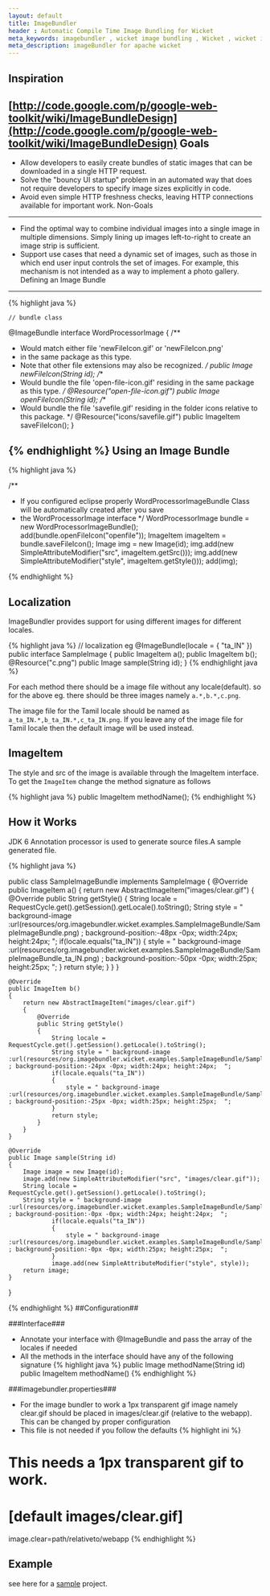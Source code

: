 ```yaml
---
layout: default
title: ImageBundler
header : Automatic Compile Time Image Bundling for Wicket
meta_keywords: imagebundler , wicket image bundling , Wicket , wicket image sprite 
meta_description: imageBundler for apache wicket
---
```


Inspiration
-----------
[http://code.google.com/p/google-web-toolkit/wiki/ImageBundleDesign](http://code.google.com/p/google-web-toolkit/wiki/ImageBundleDesign)
Goals
-----
*	Allow developers to easily create bundles of static images that can be downloaded in a single HTTP request.
*	Solve the "bouncy UI startup" problem in an automated way that does not require developers to specify image sizes explicitly in code.
*	Avoid even simple HTTP freshness checks, leaving HTTP connections available for important work.
Non-Goals
---------
*	Find the optimal way to combine individual images into a single image in multiple dimensions. Simply lining up images left-to-right to create an image strip is sufficient.
*	Support use cases that need a dynamic set of images, such as those in which end user input controls the set of images. For example, this mechanism is not intended as a way to implement a photo gallery.
Defining an Image Bundle
------------------------
{% highlight java %}

	// bundle class
@ImageBundle
interface WordProcessorImage {
  /**
   * Would match either file 'newFileIcon.gif' or 'newFileIcon.png'
   * in the same package as this type.
   * Note that other file extensions may also be recognized.
   */
  public Image newFileIcon(String id);
  /**
   * Would bundle the file 'open-file-icon.gif' residing in the same package as this type.
   */
  @Resource("open-file-icon.gif")
  public Image openFileIcon(String id);
  /**
   * Would bundle the file 'savefile.gif' residing in the folder icons relative to this package.
   */
  @Resource("icons/savefile.gif")
  public ImageItem saveFileIcon();
}

{% endhighlight %}
Using an Image Bundle
---------------------
{% highlight java %}

  /**
   *  If you configured eclipse properly WordProcessorImageBundle Class will be automatically created after you save
   *  the  WordProcessorImage interface
   */
  WordProcessorImage bundle = new WordProcessorImageBundle();
  add(bundle.openFileIcon("openfile"));
  ImageItem imageItem = bundle.saveFileIcon();
  Image img = new Image(id);
  img.add(new SimpleAttributeModifier("src", imageItem.getSrc()));
  img.add(new SimpleAttributeModifier("style", imageItem.getStyle()));
  add(img);

{% endhighlight %}

Localization
------------
ImageBundler provides support for using different images for different locales.

{% highlight java %}
  // localization eg
  @ImageBundle(locale = { "ta_IN" })
  public interface SampleImage
  {
	public ImageItem a();
	public ImageItem b();
	@Resource("c.png")
	public Image sample(String id);
  }
{% endhighlight java %}

For each method there should be a image file without any locale(default). so for
the above eg. there should be three images namely `a.*,b.*,c.png`.

The image file for the Tamil locale should be named as `a_ta_IN.*,b_ta_IN.*,c_ta_IN.png`.
If you leave any of the image file for Tamil locale then the default image will be used instead.

ImageItem
---------
The style and src of the image is available through the ImageItem interface. To get 
the `ImageItem` change the method signature as follows

{% highlight java %}
public ImageItem methodName();
{% endhighlight %}

How it Works
------------
JDK 6 Annotation processor is used to generate source files.A  sample generated file.

{% highlight java %}

public class SampleImageBundle implements SampleImage
{
	@Override
	public ImageItem a()
	{
		return new AbstractImageItem("images/clear.gif")
		{
			@Override
			public String getStyle()
			{
				String locale = RequestCycle.get().getSession().getLocale().toString();
				String style = " background-image :url(resources/org.imagebundler.wicket.examples.SampleImageBundle/SampleImageBundle.png) ; background-position:-48px -0px; width:24px; height:24px;  ";
				if(locale.equals("ta_IN"))
				{
					style = " background-image :url(resources/org.imagebundler.wicket.examples.SampleImageBundle/SampleImageBundle_ta_IN.png) ; background-position:-50px -0px; width:25px; height:25px;  ";
				}
				return style;
			}
		}
	}
	
	@Override
	public ImageItem b()
	{
		return new AbstractImageItem("images/clear.gif")
		{
			@Override
			public String getStyle()
			{
				String locale = RequestCycle.get().getSession().getLocale().toString();
				String style = " background-image :url(resources/org.imagebundler.wicket.examples.SampleImageBundle/SampleImageBundle.png) ; background-position:-24px -0px; width:24px; height:24px;  ";
				if(locale.equals("ta_IN"))
				{
					style = " background-image :url(resources/org.imagebundler.wicket.examples.SampleImageBundle/SampleImageBundle_ta_IN.png) ; background-position:-25px -0px; width:25px; height:25px;  ";
				}
				return style;
			}
		}
	}
	
	@Override
	public Image sample(String id)
	{
		Image image = new Image(id);
		image.add(new SimpleAttributeModifier("src", "images/clear.gif"));
		String locale = RequestCycle.get().getSession().getLocale().toString();
		String style = " background-image :url(resources/org.imagebundler.wicket.examples.SampleImageBundle/SampleImageBundle.png) ; background-position:-0px -0px; width:24px; height:24px;  ";
				if(locale.equals("ta_IN"))
				{
					style = " background-image :url(resources/org.imagebundler.wicket.examples.SampleImageBundle/SampleImageBundle_ta_IN.png) ; background-position:-0px -0px; width:25px; height:25px;  ";
				}
				image.add(new SimpleAttributeModifier("style", style));
		return image;
	}
}

{% endhighlight %}
##Configuration##

###Interface###
*	Annotate your interface with @ImageBundle and pass the array of the locales if needed
*	All the methods in the interface should have any of the following signature 
{% highlight java %}
public Image methodName(String id)
public ImageItem methodName()
{% endhighlight %}

###imagebundler.properties###

*	For the image bundler to work a 1px transparent gif image namely clear.gif should be placed in  images/clear.gif (relative to the webapp). This can be changed by proper configuration
*	This file is not needed if you follow the defaults
{% highlight ini %}
# This needs a 1px transparent gif to work.
# [default images/clear.gif]
image.clear=path/relativeto/webapp
{% endhighlight %}

Example
-------
see here for a [sample](http://github.com/ananthakumaran/imagebundler-wicket/tree/master/imagebundler-wicket-examples/)
project.
